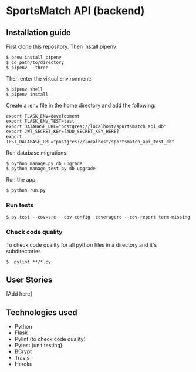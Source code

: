 # SportsMatch API (backend)

## Installation guide

First clone this repository. Then install pipenv:
```
$ brew install pipenv
$ cd path/to/directory
$ pipenv --three
```

Then enter the virtual environment:
```
$ pipenv shell
$ pipenv install
```

Create a .env file in the home directory and add the following:
```
export FLASK_ENV=development
export FLASK_ENV_TEST=test
export DATABASE_URL="postgres://localhost/sportsmatch_api_db"
export JWT_SECRET_KEY=[ADD_SECRET_KEY_HERE]
export TEST_DATABASE_URL="postgres://localhost/sportsmatch_api_test_db"
```

Run database migrations:
```
$ python manage.py db upgrade
$ python manage_test.py db upgrade
```

Run the app:
```
$ python run.py
```
### Run tests

```
$ py.test --cov=src --cov-config .coveragerc --cov-report term-missing
```

### Check code quality

To check code quality for all python files in a directory and it's subdirectories
```
$  pylint **/*.py 
```

## User Stories

[Add here]

## Technologies used
- Python
- Flask
- Pylint (to check code quality)
- Pytest (unit testing)
- BCrypt
- Travis
- Heroku
